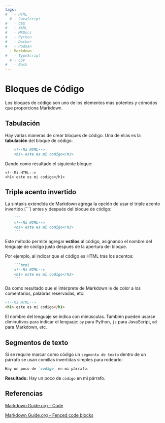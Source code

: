 ```yaml
---
tags:
#   - HTML
  # - JavaScript
#   - CSS
#   - YAML
#   - MkDocs
#   - Python
#   - Docker
#   - Podman
  - Markdown
#   - TypeScript
  # - CSV
#   - Bash
---
```





# Bloques de Código

Los bloques de código son uno de los elementos más potentes y cómodos que proporciona Markdown. 

## Tabulación

Hay varias maneras de crear bloques de código.
Una de ellas es la **tabulación** del bloque de código:

``` md title="uso de tabulación"
    <!--Mi HTML-->
    <h1> este es mi codigo</h1>
```
Dando como resultado el siguiente bloque:

    <!--Mi HTML-->
    <h1> este es mi codigo</h1>


## Triple acento invertido

La sintaxis extendida de Markdown agrega la opción de usar 
el triple acento invertido (\`\`\`) 
antes y después del bloque de código:

```md  title="uso de triple acento invertido"
    ```
    <!--Mi HTML-->
    <h1> este es mi codigo</h1>
    ```
```

Este método permite agregar **estilos** al código, asignando el nombre del lenguaje de código justo después de la apertura del bloque. 

Por ejemplo, al indicar que el código es HTML tras los acentos:
``` md title="uso de triple acento invertido - con estilo" hl_lines="1"
    ```html
    <!--Mi HTML-->
    <h1> este es mi codigo</h1>
    ```
```

Da como resultado que el intérprete de Markdown le de color a los comentarios, palabras reservadas, etc:

```html
<!--Mi HTML-->
<h1> este es mi codigo</h1>
```

El nombre del lenguaje se indica con minúsculas. 
También pueden usarse diminutivos para indicar el lenguaje: 
`py` para Python, 
`js` para JavaScript, 
`md` para Markdown, etc.



## Segmentos de texto

Si se require marcar como código un `segmento de texto`
dentro de un párrafo se usan comillas invertidas simples para rodearlo:

```md title="segmento de texto"
Hay un poco de `código` en mi párrafo.
```

**Resultado:** Hay un poco de `código` en mi párrafo.


## Referencias

[Markdown Guide.org - Code](https://www.markdownguide.org/basic-syntax/#code)


[Markdown Guide.org - Fenced code blocks](https://www.markdownguide.org/extended-syntax/#fenced-code-blocks)



